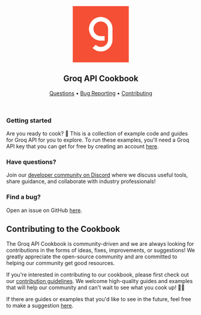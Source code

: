 <h2 align="center">
 <br>
 <img src="images/groq-logo.png" alt="Groq Logo" width="150">
 <br>
 <br>
Groq API Cookbook
  <br>
</h2>

<p align="center">
 <a href="#Have questions?">Questions</a> •
 <a href="#Find a bug?">Bug Reporting</a> •
 <a href="#Contributing to the Cookbook">Contributing</a>
</p>
<br>

### Getting started
Are you ready to cook? 🚀 This is a collection of example code and guides for Groq API for you to explore. To run these examples, you'll need a Groq API key that you can get for free by creating an account [here](https://console.groq.com/). 

### Have questions?
Join our [developer community on Discord](https://discord.com/invite/n8KtCjfAug) where we discuss useful tools, share guidance, and collaborate with industry professionals!

### Find a bug?
Open an issue on GitHub [here](https://github.com/groq/groq-api-cookbook/issues). 

## Contributing to the Cookbook
The Groq API Cookbook is community-driven and we are always looking for contributions in the forms of ideas, fixes, improvements, or suggestions! We greatly appreciate the open-source community and are committed to helping our community get good resources.

If you're interested in contributing to our cookbook, please first check out our [contribution guidelines](https://github.com/groq/groq-api-cookbook/blob/main/CONTRIBUTING.md). We welcome high-quality guides and examples that will help our community and can't wait to see what you cook up! 🧑‍🍳

If there are guides or examples that you'd like to see in the future, feel free to make a suggestion [here](https://github.com/groq/groq-api-cookbook/issues).
